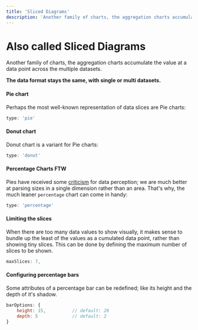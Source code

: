 ```yaml
---
title: 'Sliced Diagrams'
description: 'Another family of charts, the aggregation charts accumulate the value at a data point across the multiple datasets.'
---
```


# Also called Sliced Diagrams
Another family of charts, the aggregation charts accumulate the value at a data point across the multiple datasets.

**The data format stays the same, with single or multi datasets.**

#### Pie chart
Perhaps the most well-known representation of data slices are Pie charts:

```js
type: 'pie'
```
<project-demo data="mixed-2" v-bind:config="{
        type: 'pie',
        height: 300
    }">
</project-demo>

#### Donut chart
Donut chart is a variant for Pie charts:

```js
type: 'donut'
```
<project-demo data="mixed-2" v-bind:config="{
        type: 'donut',
        height: 300
    }">
</project-demo>

#### Percentage Charts FTW

Pies have received some [criticism]() for data perception; we are much better at parsing sizes in a single dimension rather than an area. That's why, the much leaner `percentage` chart can come in handy:

```js
type: 'percentage'
```
<project-demo data="mixed-2" v-bind:config="{
        type: 'percentage',
        height: 180,
    }">
</project-demo>

#### Limiting the slices
When there are too many data values to show visually, it makes sense to bundle up the least of the values as a cumulated data point, rather than showing tiny slices. This can be done by defining the maximum number of slices to be shown.

```js
maxSlices: 7,
```
<project-demo data="mixed-2" v-bind:config="{
        type: 'pie',
        height: 300,
		maxSlices: 7,
    }"
    v-bind:options="[
        {
            name: 'maxSlices',
            path: ['maxSlices'],
            type: 'number',
            numberOptions: { min: 5, max: 8, step: 1 },
            activeState: 7
        }
    ]">
</project-demo>

#### Configuring percentage bars
Some attributes of a percentage bar can be redefined; like its height and the depth of it's shadow.

```js
barOptions: {
	height: 15,          // default: 20
	depth: 5             // default: 2
}
```
<project-demo data="mixed-2" v-bind:config="{
        type: 'percentage',
        height: 200,
		barOptions: {
			height: 15,
			depth: 5
		}
    }"
    v-bind:options="[
        {
            name: 'barOptions',
            path: ['barOptions', 'depth'],
            type: 'number',
            numberOptions: { min: 1, max: 10, step: 1 },
            activeState: 5
        },
        {
            name: 'barOptions',
            path: ['barOptions', 'height'],
            type: 'number',
            numberOptions: { min: 11, max: 31, step: 2 },
            activeState: 15
        }
    ]">
</project-demo>
